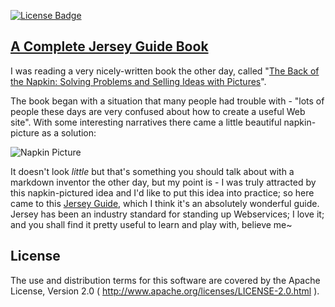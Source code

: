 [![License Badge](https://img.shields.io/badge/License-Apache%202.0-orange.svg?style=for-the-badge) ](https://www.apache.org/licenses/LICENSE-2.0)

[A Complete Jersey Guide Book](https://qubitpi.github.io/jersey-guide/)
------------------------------

I was reading a very nicely-written book the other day, called
"[The Back of the Napkin: Solving Problems and Selling Ideas with Pictures](https://www.goodreads.com/book/show/2420301.The_Back_of_the_Napkin)".

The book began with a situation that many people had trouble with - "lots of people these days are very confused about
how to create a useful Web site". With some interesting narratives there came a little beautiful napkin-picture as a
solution:

![Napkin Picture](./napkin-picture.png)

It doesn't look *little* but that's something you should talk about with a markdown inventor the other day, but my point
is - I was truly attracted by this napkin-pictured idea and I'd like to put this idea into practice; so here
came to this [Jersey Guide](https://qubitpi.github.io/jersey-guide/), which I think it's an absolutely wonderful guide.
Jersey has been an industry standard for standing up Webservices; I love it; and you shall find it pretty useful
to learn and play with, believe me~

License
-------

The use and distribution terms for this software are covered by the Apache License, Version 2.0
( http://www.apache.org/licenses/LICENSE-2.0.html ).
